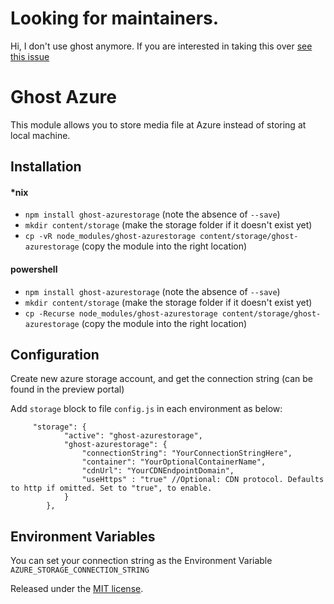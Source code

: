 # Looking for maintainers.

Hi, I don't use ghost anymore. If you are interested in taking this over [see this issue](https://github.com/TerribleDev/ghost-azurestorage/issues/11)
 
# Ghost Azure

This module allows you to store media file at Azure instead of storing at local machine.

## Installation

#### *nix

* `npm install ghost-azurestorage` (note the absence of `--save`)
* `mkdir content/storage` (make the storage folder if it doesn't exist yet)
* `cp -vR node_modules/ghost-azurestorage content/storage/ghost-azurestorage` (copy the module into the right location)

#### powershell
* `npm install ghost-azurestorage` (note the absence of `--save`)
* `mkdir content/storage` (make the storage folder if it doesn't exist yet)
* `cp -Recurse node_modules/ghost-azurestorage content/storage/ghost-azurestorage` (copy the module into the right location)


## Configuration

Create new azure storage account, and get the connection string (can be found in the preview portal)

Add `storage` block to file `config.js` in each environment as below:
```
     "storage": {
			"active": "ghost-azurestorage",
			"ghost-azurestorage": {
				"connectionString": "YourConnectionStringHere",
				"container": "YourOptionalContainerName",
				"cdnUrl": "YourCDNEndpointDomain",
				"useHttps" : "true" //Optional: CDN protocol. Defaults to http if omitted. Set to "true", to enable.
			}
		},
```

## Environment Variables

You can set your connection string as the Environment Variable `AZURE_STORAGE_CONNECTION_STRING`

Released under the [MIT license](https://github.com/muzix/ghost-s3/blob/master/LICENSE).
